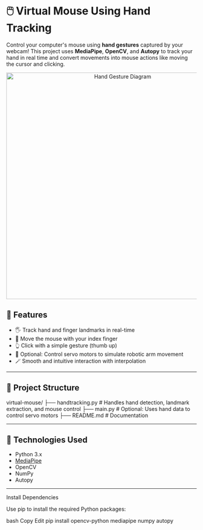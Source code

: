 # 🖱️ Virtual Mouse Using Hand Tracking

Control your computer's mouse using **hand gestures** captured by your webcam! This project uses **MediaPipe**, **OpenCV**, and **Autopy** to track your hand in real time and convert movements into mouse actions like moving the cursor and clicking.

<p align="center">
  <img src="" alt="Hand Gesture Diagram" width="600"/>
</p>

## 🚀 Features

- 🖐️ Track hand and finger landmarks in real-time
- 🎯 Move the mouse with your index finger
- 👆 Click with a simple gesture (thumb up)
- 🔧 Optional: Control servo motors to simulate robotic arm movement
- 🪄 Smooth and intuitive interaction with interpolation

---

## 📁 Project Structure

virtual-mouse/
├── handtracking.py # Handles hand detection, landmark extraction, and mouse control
├── main.py # Optional: Uses hand data to control servo motors
├── README.md # Documentation



---

## 🧠 Technologies Used

- Python 3.x
- [MediaPipe](https://google.github.io/mediapipe/)
- OpenCV
- NumPy
- Autopy

---


Install Dependencies

Use pip to install the required Python packages:

bash
Copy
Edit
pip install opencv-python mediapipe numpy autopy
